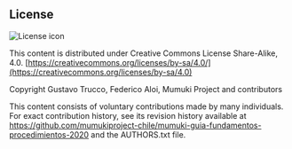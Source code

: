 ## License
![License icon](https://licensebuttons.net/l/by-sa/3.0/88x31.png)

This content is distributed under Creative Commons License Share-Alike, 4.0. [https://creativecommons.org/licenses/by-sa/4.0/](https://creativecommons.org/licenses/by-sa/4.0)

Copyright Gustavo Trucco, Federico Aloi, Mumuki Project and contributors

This content consists of voluntary contributions made by many
individuals. For exact contribution history, see its revision history
available at https://github.com/mumukiproject-chile/mumuki-guia-fundamentos-procedimientos-2020 and the AUTHORS.txt file.

